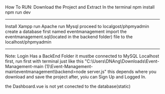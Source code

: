 How To RUN:
Download the Project and Extract
In the terminal
npm install
npm run dev
_____________________
Install Xampp 
run Apache
run Mysql
proceed to localgost/phpmyadmin
create a database first named eventmanagement
import the eventmanagement.sql(located in the backend folder) file to the localhost/phpmyadmin 
_____________________
Note: Login Has a BackEnd Folder it mustbe connected to MySQL Localhost first, run first with terminal just like this "C:\Users\DNAng\Downloads\Event-Management-main (1)\Event-Management-main\eventmanagement\backend>node server.js" this depends where you download and save the project after, yoiu can Sign Up and Logged In.

the Dashboard.vue is not yet conected to the database(static)

